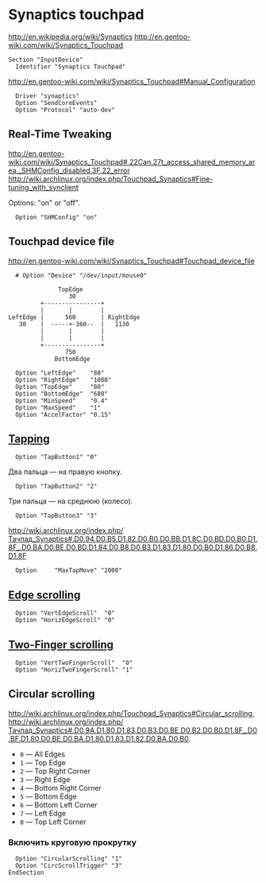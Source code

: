 <!-- -*- coding: utf-8-unix; -*-
     Danil Kutkevich's reference cards <http://kutkevich.org/rc>.
     Copyright (C) 2007, 2008, 2009,
     2010 Danil Kutkevich <http://danil.kutkevich.org>

     This reference cards is licensed under the Creative Commons
     Attribution-Share Alike 3.0 Unported License. To view a copy of this
     license, see the COPYING file or visit
     <http://creativecommons.org/licenses/by-sa/3.0/> or send a letter to
     Creative Commons, 171 Second Street, Suite 300, San Francisco,
     California, 94105, USA. -->

Synaptics touchpad
==================

<http://en.wikipedia.org/wiki/Synaptics>
<http://en.gentoo-wiki.com/wiki/Synaptics_Touchpad>

    Section "InputDevice"
      Identifier "Synaptics Touchpad"

<http://en.gentoo-wiki.com/wiki/Synaptics_Touchpad#Manual_Configuration>

      Driver "synaptics"
      Option "SendCoreEvents"
      Option "Protocol" "auto-dev"

Real-Time Tweaking
------------------

<http://en.gentoo-wiki.com/wiki/Synaptics_Touchpad#.22Can.27t_access_shared_memory_area._SHMConfig_disabled.3F.22_error>
<http://wiki.archlinux.org/index.php/Touchpad_Synaptics#Fine-tuning_with_synclient>

Options: "on" or "off".

      Option "SHMConfig" "on"

Touchpad device file
--------------------

<http://en.gentoo-wiki.com/wiki/Synaptics_Touchpad#Touchpad_device_file>

      # Option "Device" "/dev/input/mouse0"

                  TopEdge
                     30
             +----------------+
             |       |        |
    LeftEdge |      560       | RightEdge
       30    |  -----+-360--  |   1130
             |       |        |
             |       |        |
             +----------------+
                    750
                 BottomEdge

      Option "LeftEdge"    "80"
      Option "RightEdge"   "1080"
      Option "TopEdge"     "80"
      Option "BottomEdge"  "680"
      Option "MinSpeed"    "0.4"
      Option "MaxSpeed"    "1"
      Option "AccelFactor" "0.15"


[Tapping][]
---------

      Option "TapButton1" "0"

Два пальца — на правую кнопку.

      Option "TapButton2" "2"

Три пальца — на среднюю (колесо).

      Option "TapButton3" "3"

<http://wiki.archlinux.org/index.php/Тачпад_Synaptics#.D0.94.D0.B5.D1.82.D0.B0.D0.BB.D1.8C.D0.BD.D0.B0.D1.8F_.D0.BA.D0.BE.D0.BD.D1.84.D0.B8.D0.B3.D1.83.D1.80.D0.B0.D1.86.D0.B8.D1.8F>

      Option     "MaxTapMove" "2000"

[Tapping]: http://wiki.archlinux.org/index.php/Touchpad_Synaptics#Tapping_issues

[Edge scrolling][]
----------------

      Option "VertEdgeScroll"  "0"
      Option "HorizEdgeScroll" "0"

[Edge scrolling]: http://wiki.archlinux.org/index.php/Touchpad_Synaptics#Edge_scrolling

[Two-Finger scrolling][]
----------------------

      Option "VertTwoFingerScroll"  "0"
      Option "HorizTwoFingerScroll" "1"

[Two-Finger scrolling]: http://wiki.archlinux.org/index.php/Touchpad_Synaptics#Two-Finger_scrolling

Circular scrolling
------------------

<http://wiki.archlinux.org/index.php/Touchpad_Synaptics#Circular_scrolling>,
<http://wiki.archlinux.org/index.php/Тачпад_Synaptics#.D0.9A.D1.80.D1.83.D0.B3.D0.BE.D0.B2.D0.B0.D1.8F_.D0.BF.D1.80.D0.BE.D0.BA.D1.80.D1.83.D1.82.D0.BA.D0.B0>.

* `0` — All Edges
* `1` — Top Edge
* `2` — Top Right Corner
* `3` — Right Edge
* `4` — Bottom Right Corner
* `5` — Bottom Edge
* `6` — Bottom Left Corner
* `7` — Left Edge
* `8` — Top Left Corner

### Включить круговую прокрутку

      Option "CircularScrolling" "1"
      Option "CircScrollTrigger" "3"
    EndSection
